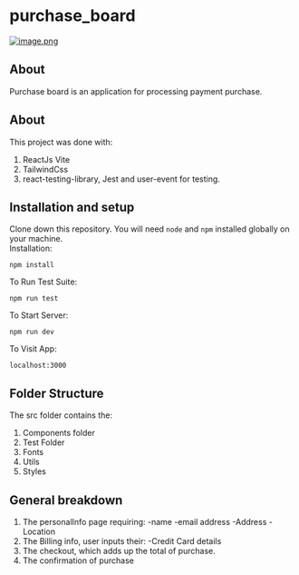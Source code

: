 # purchase_board
[![image.png](https://i.postimg.cc/X77tCDWJ/image.png)](https://postimg.cc/K4w9XfRS)

## About
Purchase board is an application for processing payment purchase.

## About
This project was done with:
1. ReactJs Vite
2. TailwindCss
3. react-testing-library, Jest and user-event for testing.

## Installation and setup
Clone down this repository. You will need `node` and `npm` installed globally on your machine.  
Installation:

`npm install`  

To Run Test Suite:  

`npm run test`  

To Start Server:

`npm run dev`  

To Visit App:

`localhost:3000`

## Folder Structure
The src folder contains the:
1. Components folder
2. Test Folder
3. Fonts
4. Utils
5. Styles

## General breakdown
1. The personalInfo page requiring:
-name
-email address
-Address
-Location
2. The Billing info, user inputs their:
-Credit Card details
3. The checkout, which adds up the total of purchase.
4. The confirmation of purchase
